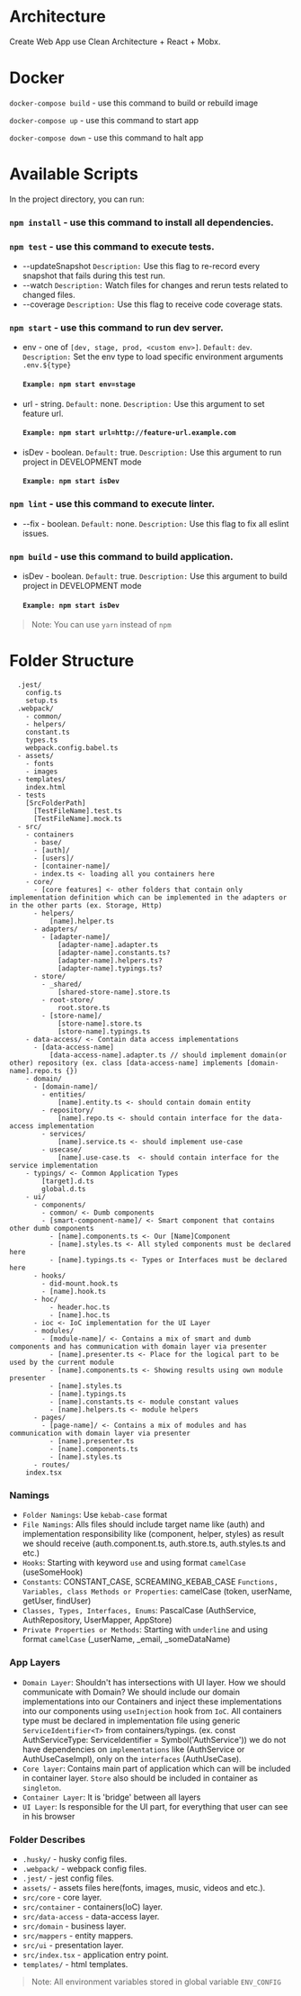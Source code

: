 # Architecture

Create Web App use Clean Architecture + React + Mobx.

# Docker

`docker-compose build` - use this command to build or rebuild image

`docker-compose up` - use this command to start app

`docker-compose down` - use this command to halt app

# Available Scripts

In the project directory, you can run:

### `npm install` - use this command to install all dependencies.

### `npm test` - use this command to execute tests.

- --updateSnapshot
  `Description:` Use this flag to re-record every snapshot that fails during this test run.
- --watch
  `Description:` Watch files for changes and rerun tests related to changed files.
- --coverage
  `Description:` Use this flag to receive code coverage stats.

### `npm start` - use this command to run dev server.

- env - one of `[dev, stage, prod, <custom env>]`.
  `Default:` `dev`.
  `Description:` Set the env type to load specific environment arguments `.env.${type}`
  #### `Example: npm start env=stage`
- url - string.
  `Default:` none.
  `Description:` Use this argument to set feature url.
  #### `Example: npm start url=http://feature-url.example.com`
- isDev - boolean.
  `Default:` true.
  `Description:` Use this argument to run project in DEVELOPMENT mode
  #### `Example: npm start isDev`

### `npm lint` - use this command to execute linter.

- --fix - boolean.
  `Default:` none.
  `Description:` Use this flag to fix all eslint issues.

### `npm build` - use this command to build application.

- isDev - boolean.
  `Default:` true.
  `Description:` Use this argument to build project in DEVELOPMENT mode
  #### `Example: npm start isDev`

> Note: You can use `yarn` instead of `npm`

# Folder Structure

```
  .jest/
    config.ts
    setup.ts
  .webpack/
    - common/
    - helpers/
    constant.ts
    types.ts
    webpack.config.babel.ts
  - assets/
    - fonts
    - images
  - templates/
    index.html
  - tests
    [SrcFolderPath]
      [TestFileName].test.ts
      [TestFileName].mock.ts
  - src/
    - containers
      - base/
      - [auth]/
      - [users]/
      - [container-name]/
      - index.ts <- loading all you containers here
    - core/
      - [core features] <- other folders that contain only implementation definition which can be implemented in the adapters or in the other parts (ex. Storage, Http)
      - helpers/
          [name].helper.ts
      - adapters/
        - [adapter-name]/
            [adapter-name].adapter.ts
            [adapter-name].constants.ts?
            [adapter-name].helpers.ts?
            [adapter-name].typings.ts?
      - store/
        - _shared/
            [shared-store-name].store.ts
        - root-store/
            root.store.ts
        - [store-name]/
            [store-name].store.ts
            [store-name].typings.ts
    - data-access/ <- Contain data access implementations
      - [data-access-name]
          [data-access-name].adapter.ts // should implement domain(or other) repository (ex. class [data-access-name] implements [domain-name].repo.ts {})
    - domain/
      - [domain-name]/
        - entities/
            [name].entity.ts <- should contain domain entity
        - repository/
            [name].repo.ts <- should contain interface for the data-access implementation
        - services/
            [name].service.ts <- should implement use-case
        - usecase/
            [name].use-case.ts  <- should contain interface for the service implementation
    - typings/ <- Common Application Types
        [target].d.ts
        global.d.ts
    - ui/
      - components/
        - common/ <- Dumb components
        - [smart-component-name]/ <- Smart component that contains other dumb components
          - [name].components.ts <- Our [Name]Component
          - [name].styles.ts <- All styled components must be declared here
          - [name].typings.ts <- Types or Interfaces must be declared here
      - hooks/
        - did-mount.hook.ts
        - [name].hook.ts
      - hoc/
          - header.hoc.ts
          - [name].hoc.ts
      - ioc <- IoC implementation for the UI Layer
      - modules/
        - [module-name]/ <- Contains a mix of smart and dumb components and has communication with domain layer via presenter
          - [name].presenter.ts <- Place for the logical part to be used by the current module
          - [name].components.ts <- Showing results using own module presenter
          - [name].styles.ts
          - [name].typings.ts
          - [name].constants.ts <- module constant values
          - [name].helpers.ts <- module helpers
      - pages/
        - [page-name]/ <- Contains a mix of modules and has communication with domain layer via presenter
          - [name].presenter.ts
          - [name].components.ts
          - [name].styles.ts
      - routes/
    index.tsx
```

### Namings

- `Folder Namings`: Use `kebab-case` format
- `File Namings`: Alls files should include target name like (auth) and implementation responsibility like (component, helper, styles) as result we should receive (auth.component.ts, auth.store.ts, auth.styles.ts and etc.)
- `Hooks`: Starting with keyword `use` and using format `camelCase` (useSomeHook)
- `Constants`: CONSTANT_CASE, SCREAMING_KEBAB_CASE
`Functions, Variables, class Methods or Properties`: camelCase (token, userName, getUser, findUser)
- `Classes, Types, Interfaces, Enums`: PascalCase (AuthService, AuthRepository, UserMapper, AppStore)
- `Private Properties or Methods`: Starting with `underline` and using format `camelCase` (\_userName, \_email, \_someDataName)

### App Layers

- `Domain Layer`: Shouldn't has intersections with UI layer. How we should communicate with Domain? We should include our domain implementations into our Containers and inject these implementations into our components using `useInjection` hook from `IoC`. All containers type must be declared in implementation file using generic `ServiceIdentifier<T>` from containers/typings. (ex. const AuthServiceType: ServiceIdentifier<AuthUseCase> = Symbol('AuthService')) we do not have dependencies on `implementations` like (AuthService or AuthUseCaseImpl), only on the `interfaces` (AuthUseCase).
- `Core layer`: Contains main part of application which can will be included in container layer. `Store` also should be included in container as `singleton`.
- `Container Layer`: It is 'bridge' between all layers
- `UI Layer`: Is responsible for the UI part, for everything that user can see in his browser
### Folder Describes

- `.husky/` - husky config files.
- `.webpack/` - webpack config files.
- `.jest/` - jest config files.
- `assets/` - assets files here(fonts, images, music, videos and etc.).
- `src/core` - core layer.
- `src/container` - containers(IoC) layer.
- `src/data-access` - data-access layer.
- `src/domain` - business layer.
- `src/mappers` - entity mappers.
- `src/ui` - presentation layer.
- `src/index.tsx` - application entry point.
- `templates/` - html templates.

> Note: All environment variables stored in global variable `ENV_CONFIG`
